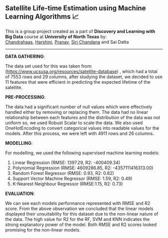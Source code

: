 ## Satellite Life-time Estimation using Machine Learning Algorithms 📈

This is a group project created as a part of **Discovery and Learning with Big Data** course at **University of North Texas** by:           
[Chandrahaas](https://www.linkedin.com/in/chandrahaas-kalanadhabhatla/),
 [Harshini](https://www.linkedin.com/in/harshini-reddy-chada/),
 [Pranav](https://www.linkedin.com/in/pranav-moses-2142b7154/),
 [Siri Chandana](https://www.linkedin.com/in/cheekoti-siri-chandana-6541a419a/)
and Sai Datta

---

**DATA GATHERING**:

The data set used for this was taken from: (https://www.ucsusa.org/resources/satellite-database) , which had a total of 7553 rows and 29 columns, after studying the dataset, we decided to use 11 features that were efficient in predicting the expected lifetime of the satellite.



**PRE-PROCESSING**:

The data had a significant number of null values which were effectively handled either by removing or replacing them. The data had no linear relationship between each features and the distribution of the data was not uniform so, we used Robust Scalar to scale the data. We also used OneHotEncoding to convert categorical values into readable values for the models. After this process, we were left with 4911 rows and 26 columns.



**MODELLING**:

For modelling, we used the following supervised machine learning models:
1.	Linear Regression (RMSE: 1397.29, R2: -400409.34)
2.	Polynomial Regression (RMSE: 4609286.85, R2: -4357111416313.00)
3.	Random Forest Regressor (RMSE: 0.93, R2: 0.82)
4.	Support Vector Machine Regressor (RMSE: 1.59, R2: 0.49)
5.	K-Nearest Neighbour Regressor (RMSE:1.15, R2: 0.73)



**EVALUATION**:

We can see each models performance represented with RMSE and R2 score.
From the above observation we concluded that the linear models displayed their unsuitability for this dataset due to the non-linear nature of the data. The high value for R2 for the RF, SVM and KNN indicates the strong explanatory power of the model. Both RMSE and R2 scores looked promising for the non-linear models.


